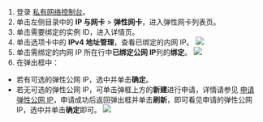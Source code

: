 1. 登录 [私有网络控制台](https://console.cloud.tencent.com/vpc)。
2. 单击左侧目录中的 **IP 与网卡** > **弹性网卡**，进入弹性网卡列表页。
3. 单击需要绑定的实例 ID，进入详情页。
4. 单击选项卡中的 **IPv4 地址管理**，查看已绑定的内网 IP。
![](https://main.qcloudimg.com/raw/9c92fcc2cea1b107759bedd4495ed1d7.png)
5. 单击需绑定的内网 IP 所在行中**已绑定公网 IP**列的**绑定**。
![](https://qcloudimg.tencent-cloud.cn/raw/34f7005c64a454dbddbaac8528c81171.png)
6. 在弹出框中：
 - 若有可选的弹性公网 IP，选中并单击**确定**。
 - 若无可选的弹性公网 IP，可单击弹框上方的**新建**进行申请，详情请参见 [申请弹性公网 IP](https://cloud.tencent.com/document/product/1199/41698)，申请成功后返回弹出框并单击**刷新**，即可看见申请的弹性公网 IP，选中并单击**确定**即可。
![](https://main.qcloudimg.com/raw/db7fd5243319cca249a5c85215c8578d.png)

